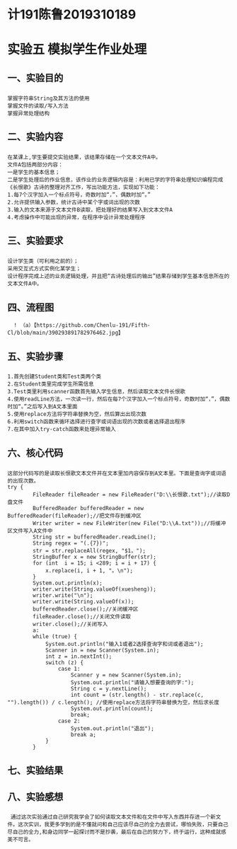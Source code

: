 # 计191陈鲁2019310189
# 实验五 模拟学生作业处理

## 一、实验目的
### 
    掌握字符串String及其方法的使用
    掌握文件的读取/写入方法
    掌握异常处理结构

## 二、实验内容
### 
    在某课上,学生要提交实验结果，该结果存储在一个文本文件A中。
    文件A包括两部分内容：
    一是学生的基本信息；
    二是学生处理后的作业信息，该作业的业务逻辑内容是：利用已学的字符串处理知识编程完成《长恨歌》古诗的整理对齐工作，写出功能方法，实现如下功能：
    1.每7个汉字加入一个标点符号，奇数时加“，”，偶数时加“。”
    2.允许提供输入参数，统计古诗中某个字或词出现的次数
    3.输入的文本来源于文本文件B读取，把处理好的结果写入到文本文件A
    4.考虑操作中可能出现的异常，在程序中设计异常处理程序

## 三、实验要求
### 
    设计学生类（可利用之前的）；
    采用交互式方式实例化某学生；
    设计程序完成上述的业务逻辑处理，并且把“古诗处理后的输出”结果存储到学生基本信息所在的文本文件A中。

## 四、流程图
      ! （a）【https://github.com/Chenlu-191/Fifth-Cl/blob/main/390293891782976462.jpg】
## 五、实验步骤
### 
    1.首先创建Student类和Test类两个类
    2.在Student类里完成学生所需信息
    3.Test类里利用scanner函数首先输入学生信息，然后读取文本文件长恨歌
    4.使用readLine方法，一次读一行，然后在每7个汉字加入一个标点符号，奇数时加“，”，偶数时加“。”之后写入到A文本里面
    5.使用replace方法将字符串替换为空，然后算出出现次数
    6.利用switch函数来循环选择进行查字或词语出现的次数或者选择退出程序
    7.在其中加入try-catch函数来处理异常输入

## 六、核心代码
### 
    这部分代码写的是读取长恨歌文本文件并在文本里加内容保存到A文本里。下面是查询字或词语的出现次数。
    try {
            FileReader fileReader = new FileReader("D:\\长恨歌.txt");//读取D盘文件
            BufferedReader bufferedReader = new BufferedReader(fileReader);//把文件存到缓冲区
            Writer writer = new FileWriter(new File("D:\\A.txt"));//将缓冲区文件写入A文件中
            String str = bufferedReader.readLine();
            String regex = "(.{7})";
            str = str.replaceAll(regex, "$1，");
            StringBuffer x = new StringBuffer(str);
            for (int  i = 15; i <289; i = i + 17) {
                x.replace(i, i + 1, "。\n");
            }
            System.out.println(x);
            writer.write(String.valueOf(xuesheng));
            writer.write("\n");
            writer.write(String.valueOf(x));
            bufferedReader.close();//关闭缓冲区
            fileReader.close();//关闭文件读取
            writer.close();//关闭写入
            a:
            while (true) {
                System.out.println("输入1或者2选择查询字和词或者退出");
                Scanner in = new Scanner(System.in);
                int z = in.nextInt();
                switch (z) {
                    case 1:
                        Scanner y = new Scanner(System.in);
                        System.out.println("请输入想要查询的字:");
                        String c = y.nextLine();
                        int count = (str.length() - str.replace(c, "").length()) / c.length(); //使用replace方法将字符串替换为空，然后求长度
                        System.out.println(count);
                        break;
                    case 2:
                        System.out.println("退出");
                        break a;
                }
            }

## 七、实验结果


## 八、实验感想
###   
     通过这次实验通过自己研究我学会了如何读取文本文件和在文件中写入东西并存进一个新文件。这次实训，我更多学到的是不懂就问和自己应该尽自己的全力去尝试，哪怕失败，只要自己尽自己的全力,和身边同学一起探讨而不是抄袭，最后在自己的努力下，终于运行，这种成就感美不可言。
